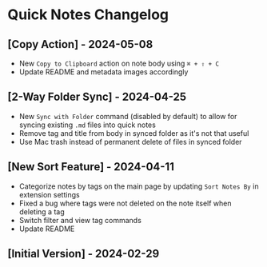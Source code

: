 # Quick Notes Changelog

## [Copy Action] - 2024-05-08

- New `Copy to Clipboard` action on note body using `⌘ + ⇧ + C`
- Update README and metadata images accordingly

## [2-Way Folder Sync] - 2024-04-25

- New `Sync with Folder` command (disabled by default) to allow for syncing existing `.md` files into quick notes
- Remove tag and title from body in synced folder as it's not that useful
- Use Mac trash instead of permanent delete of files in synced folder

## [New Sort Feature] - 2024-04-11

- Categorize notes by tags on the main page by updating `Sort Notes By` in extension settings
- Fixed a bug where tags were not deleted on the note itself when deleting a tag
- Switch filter and view tag commands
- Update README

## [Initial Version] - 2024-02-29
